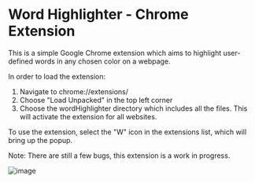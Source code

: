 # Word Highlighter - Chrome Extension

This is a simple Google Chrome extension which aims to highlight user-defined words in any chosen color on a webpage.

In order to load the extension:

1) Navigate to chrome://extensions/
2) Choose "Load Unpacked" in the top left corner
3) Choose the wordHighlighter directory which includes all the files. This will activate the extension for all websites.

To use the extension, select the "W" icon in the extensions list, which will bring up the popup.

Note: There are still a few bugs, this extension is a work in progress. 

![image](https://github.com/smcalister91/chromeWordHighlighter/assets/14841708/60b12c06-333c-4549-ad38-1b0afd4ed800)

